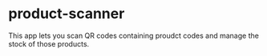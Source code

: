 # product-scanner
 This app lets you scan QR codes containing proudct codes and manage the stock of those products. 
